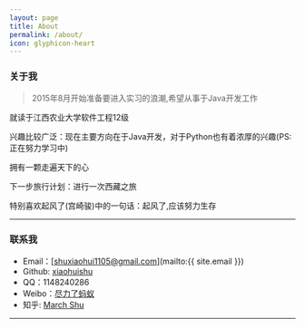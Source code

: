 ```yaml
---
layout: page
title: About
permalink: /about/
icon: glyphicon-heart
---
```


### 关于我

> 2015年8月开始准备要进入实习的浪潮,希望从事于Java开发工作 

就读于江西农业大学软件工程12级

兴趣比较广泛：现在主要方向在于Java开发，对于Python也有着浓厚的兴趣(PS:正在努力学习中)

拥有一颗走遍天下的心

下一步旅行计划：进行一次西藏之旅

特别喜欢起风了(宫崎骏)中的一句话：起风了,应该努力生存

---

### 联系我

* Email：[shuxiaohui1105@gmail.com](mailto:{{ site.email }})
* Github: [xiaohuishu](https://github.com/xiaohuishu)
* QQ：1148240286
* Weibo：[尽力了蚂蚁](http://weibo.com/antsmarch)
* 知乎: [March Shu](http://www.zhihu.com/people/march-shu)

---


